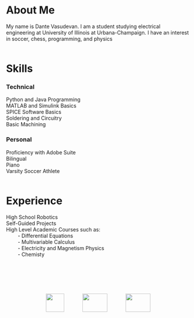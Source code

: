 <head>
  <link rel="shortcut icon" sizes="16x16 32x32 64x64" href="Favicon.png" type="image/x-icon" />
</head>

# About Me

My name is Dante Vasudevan.
I am a student studying electrical engineering at University of Illinois at Urbana-Champaign. I have an interest in soccer, chess, programming, and physics
<br>
<br>

# Skills

### Technical

Python and Java Programming <br>
MATLAB and Simulink Basics <br>
SPICE Software Basics <br>
Soldering and Circuitry <br>
Basic Machining <br>

### Personal

Proficiency with Adobe Suite <br>
Bilingual <br>
Piano <br>
Varsity Soccer Athlete <br>
<br>

# Experience

High School Robotics <br>
Self-Guided Projects <br>
High Level Academic Courses such as: <br>
&emsp;&emsp; - Differential Equations <br>
&emsp;&emsp; - Multivariable Calculus <br>
&emsp;&emsp; - Electricity and Magnetism Physics <br>
&emsp;&emsp; - Chemisty <br>
<br>
<br>
<br>
<br>
<br>
<p align="center">
  <a href="https://github.com/Speedyflames"><img src="https://image.flaticon.com/icons/svg/25/25231.svg" width="50" height="50"></a>
  &emsp;&emsp;&emsp;
  <a href="https://www.youtube.com/channel/UCxHx9sbwcqApbpsxXJZp23g"><img src="https://seeklogo.com/images/Y/youtube-icon-logo-521820CDD7-seeklogo.com.png" width="68" height="50"></a>
  &emsp;&emsp;&emsp;
  <a href="mailto:dantevasudevan@gmail.com? subject=subject text"><img src="http://3.bp.blogspot.com/-O231QKWcdH0/VGIFcFuWo5I/AAAAAAAAPnE/S3a8H6twUoE/s1600/logo_gmail_color_112in128dp.png" width="68" height="50"></a>
</p>

